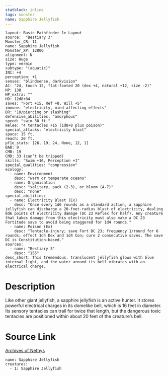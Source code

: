```yaml
---
statblock: inline
tags: monster
name: Sapphire Jellyfish
---
```

```statblock
layout: Basic Pathfinder 1e Layout
source:  "Bestiary 3"
Monster_CR: 11
name: Sapphire Jellyfish
Monster_XP: 12800
alignment: N
size: Huge
type: vermin
subtype: "(aquatic)"
INI: +4
perception: +1
senses: "blindsense, darkvision"
AC: "24, touch 12, flat-footed 20 (dex +4, natural +12, size -2)"
HP: 138
HP_extra: ""
HD: 12d8+84
saves: "Fort +15, Ref +8, Will +5"
immune: "electricity, mind-affecting effects"
DR: "10/piercing or slashing"
defensive_abilities: "amorphous"
speed: "swim 30 ft."
melee: "4 tentacles +15 (1d8+8 plus poison)"
special_attacks: "electricity blast"
space: 15 ft.
reach: 20 ft.
pf1e_stats: [26, 19, 24, None, 12, 1]
BAB: 9
CMB: 19
CMD: 33 (can’t be tripped)
skills: "Swim +16, Perception +1"
special_qualities: "compression"
ecology:
  - name: Environment
    desc: "warm or temperate oceans"
  - name: Organisation
    desc: "solitary, pack (2-3), or bloom (4-7)"
    desc: "none"
special_abilities:
  - name: Electricity Blast (Ex)
    desc: "Once every 1d6 rounds as a standard action, a sapphire jellyfish can discharge a 20-foot-radius blast of electricity, dealing 8d6 points of electricity damage (DC 23 Reflex for half). Any creature that takes damage from this electricity must also make a DC 23 Fortitude save to avoid being staggered for 1d4 rounds."
  - name: Poison (Ex)
    desc: "Tentacle-injury; save Fort DC 23; frequency 1/round for 6 rounds; effect 1d4 Dex and 1d4 Con; cure 2 consecutive saves. The save DC is Constitution-based."
sources:
  - name: "Bestiary 3"
    desc: "155"
desc_short: This tremendous, translucent jellyfish glows with blue internal light, and the water around its bell vibrates with an electrical charge.
```
# Description
Like other giant jellyfish, a sapphire jellyfish is an active hunter. It stores powerful electrical charges in its domelike bell, which is 16 feet in diameter. Its sensory tentacles can trail for twice that length, but the dangerous toxic tentacles are positioned within about 20 feet of the creature’s bell.
# Source Link
[Archives of Nethys](https://aonprd.com/MonsterDisplay.aspx?ItemName=Sapphire%20Jellyfish)
```encounter-table
name: Sapphire Jellyfish
creatures:
  - 1: Sapphire Jellyfish
```

